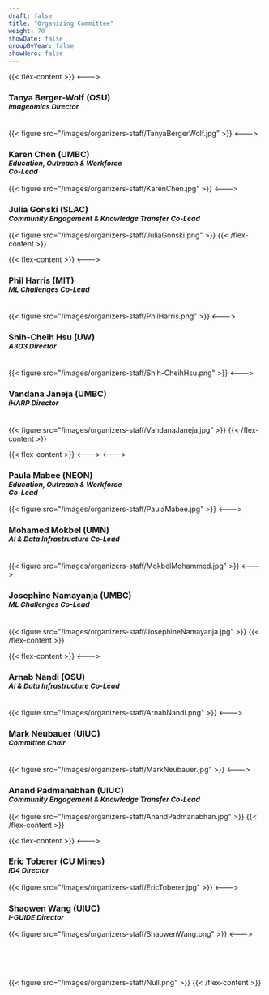 ```yaml
---
draft: false
title: "Organizing Committee"
weight: 70
showDate: false
groupByYear: false
showHero: false
---
```


{{< flex-content >}}
<--->
<h3>Tanya Berger-Wolf (OSU)<br><small><i>Imageomics Director</i></small><br><br></h3>
{{< figure src="/images/organizers-staff/TanyaBergerWolf.jpg" >}}
<--->
<h3>Karen Chen (UMBC)<br><small><i>Education, Outreach & Workforce<br> Co-Lead</i></small></h3>
{{< figure src="/images/organizers-staff/KarenChen.jpg" >}}
<--->
<h3>Julia Gonski (SLAC)<br><small><i>Community Engagement & Knowledge Transfer Co-Lead</i></small></h3>
{{< figure src="/images/organizers-staff/JuliaGonski.png" >}}
{{< /flex-content >}}

{{< flex-content >}}
<--->
<h3>Phil Harris (MIT)<br><small><i>ML Challenges Co-Lead</i></small><br><br></h3>
{{< figure src="/images/organizers-staff/PhilHarris.png" >}}
<--->
<h3>Shih-Cheih Hsu (UW)<br><small><i>A3D3 Director</i></small><br><br></h3>
{{< figure src="/images/organizers-staff/Shih-CheihHsu.png" >}}
<--->
<h3>Vandana Janeja (UMBC)<br><small><i>iHARP Director</i></small><br><br></h3>
{{< figure src="/images/organizers-staff/VandanaJaneja.jpg" >}}
{{< /flex-content >}}

{{< flex-content >}}
<--->
<--->
<h3>Paula Mabee (NEON)<br><small><i>Education, Outreach & Workforce<br>Co-Lead</i></small><br></h3>
{{< figure src="/images/organizers-staff/PaulaMabee.jpg" >}}
<--->
<h3>Mohamed Mokbel (UMN)<br><small><i>AI & Data Infrastructure Co-Lead</i></small><br><br></h3>
{{< figure src="/images/organizers-staff/MokbelMohammed.jpg" >}}
<--->
<h3>Josephine Namayanja (UMBC)<br><small><i>ML Challenges Co-Lead</i></small><br><br></h3>
{{< figure src="/images/organizers-staff/JosephineNamayanja.jpg" >}}
{{< /flex-content >}}

{{< flex-content >}}
<--->
<h3>Arnab Nandi (OSU)<br><small><i>AI & Data Infrastructure Co-Lead</i></small><br><br></h3>
{{< figure src="/images/organizers-staff/ArnabNandi.png" >}}
<--->
<h3>Mark Neubauer (UIUC)<br><small><i>Committee Chair</i></small><br><br></h3>
{{< figure src="/images/organizers-staff/MarkNeubauer.jpg" >}}
<--->
<h3>Anand Padmanabhan (UIUC)<br><small><i>Community Engagement & Knowledge Transfer Co-Lead</i></small><br></h3>
{{< figure src="/images/organizers-staff/AnandPadmanabhan.jpg" >}}
{{< /flex-content >}}

{{< flex-content >}}
<--->
<h3>Eric Toberer (CU Mines)<br><small><i>ID4 Director</i></small></h3>
{{< figure src="/images/organizers-staff/EricToberer.jpg" >}}
<--->
<h3>Shaowen Wang (UIUC)<br><small><i>I-GUIDE Director</i></small></h3>
{{< figure src="/images/organizers-staff/ShaowenWang.png" >}}
<--->
<h3><br><small><i></i></small><br></h3>
{{< figure src="/images/organizers-staff/Null.png" >}}
{{< /flex-content >}}
